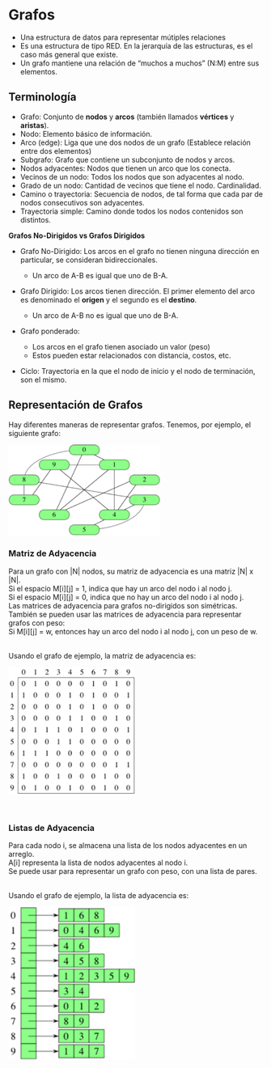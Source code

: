 # Grafos
- Una estructura de datos para representar mútiples relaciones
- Es una estructura de tipo RED. En la jerarquía de las estructuras, es el caso más general que existe. 
- Un grafo mantiene una relación de “muchos a muchos” (N:M) entre sus elementos. 

## Terminología 
- Grafo: Conjunto de <b>nodos</b> y <b>arcos</b> (también llamados <b>vértices</b> y <b>aristas</b>).
- Nodo: Elemento básico de información. 
- Arco (edge): Liga que une dos nodos de un grafo (Establece relación entre dos elementos)
- Subgrafo: Grafo que contiene un subconjunto de nodos y arcos. 
- Nodos adyacentes: Nodos que tienen un arco que los conecta. 
- Vecinos de un nodo: Todos los nodos que son adyacentes al nodo. 
- Grado de un nodo: Cantidad de vecinos que tiene el nodo. Cardinalidad.
- Camino o trayectoria: Secuencia de nodos, de tal forma que cada par de nodos consecutivos son adyacentes.
- Trayectoria simple: Camino donde todos los nodos contenidos son distintos. 

<b>Grafos No-Dirigidos vs Grafos Dirigidos</b>
- Grafo No-Dirigido: Los arcos en el grafo no tienen ninguna dirección en particular, se consideran bidireccionales. 
    - Un arco de A-B es igual que uno de B-A.
- Grafo Dirigido: Los arcos tienen dirección. El primer elemento del arco es denominado el <b>origen</b> y el segundo es el <b>destino</b>.
    - Un arco de A-B no es igual que uno de B-A.

- Grafo ponderado: 
    - Los arcos en el grafo tienen asociado un valor (peso) 
    - Estos pueden estar relacionados con distancia, costos, etc. 

- Ciclo: Trayectoria en la que el nodo de inicio y el nodo de terminación, son el mismo. 

## Representación de Grafos
Hay diferentes maneras de representar grafos. 
Tenemos, por ejemplo, el siguiente grafo: 
<p>
  <img src="example-graph.png" width="300" title="Grafo Ejemplo">
</p>

### Matriz de Adyacencia 
Para un grafo con |N| nodos, su matriz de adyacencia es una matriz |N| x |N|. <br>
Si el espacio M[i][j] = 1, indica que hay un arco del nodo i al nodo j. <br>
Si el espacio M[i][j] = 0, indica que no hay un arco del nodo i al nodo j. <br>
Las matrices de adyacencia para grafos no-dirigidos son simétricas. <br>
También se pueden usar las matrices de adyacencia para representar grafos con peso: <br>
Si M[i][j] = w, entonces hay un arco del nodo i al nodo j, con un peso de w. 

<br>
Usando el grafo de ejemplo, la matriz de adyacencia es: 
<p>
  <img src="matrix.png" width="250" title="Matriz Ejemplo">
</p>
<br>

### Listas de Adyacencia
Para cada nodo i, se almacena una lista de los nodos adyacentes en un arreglo.
<br>
A[i] representa la lista de nodos adyacentes al nodo i. 
<br>
Se puede usar para representar un grafo con peso, con una lista de pares. 

<br>
Usando el grafo de ejemplo, la lista de adyacencia es: 
<p>
  <img src="adjacencylist.png" width="250" title="Lista Ejemplo">
</p>
